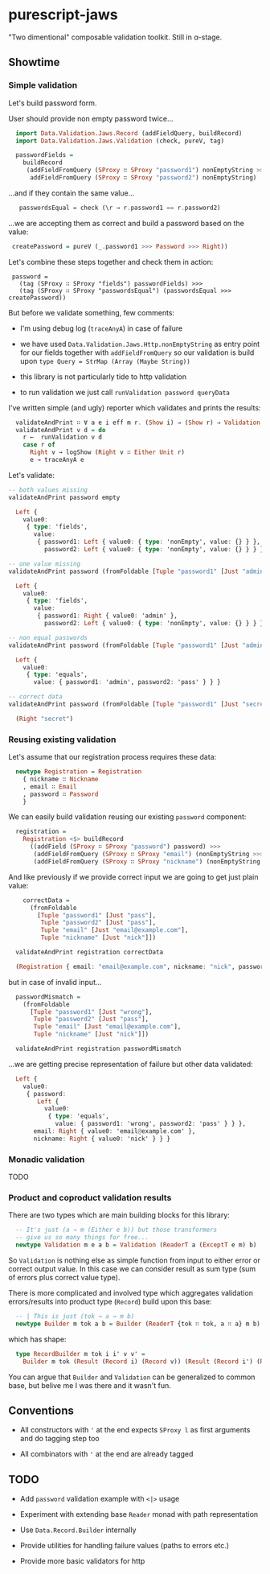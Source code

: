 # purescript-jaws

"Two dimentional" composable validation toolkit. Still in α-stage.

## Showtime

### Simple validation

Let's build password form.

User should provide non empty password twice...

  ```purescript
    import Data.Validation.Jaws.Record (addFieldQuery, buildRecord)
    import Data.Validation.Jaws.Validation (check, pureV, tag)

    passwordFields =
      buildRecord
       (addFieldFromQuery (SProxy ∷ SProxy "password1") nonEmptyString >>>
        addFieldFromQuery (SProxy ∷ SProxy "password2") nonEmptyString)
  ```

...and if they contain the same value...

  ```purescript
     passwordsEqual = check (\r → r.password1 == r.password2)
  ```
...we are accepting them as correct and build a password based on the value:

  ```purescript
   createPassword = pureV (_.password1 >>> Password >>> Right))
  ```
Let's combine these steps together and check them in action:

  ```
   password =
     (tag (SProxy ∷ SProxy "fields") passwordFields) >>>
     (tag (SProxy ∷ SProxy "passwordsEqual") (passwordsEqual >>> createPassword))

  ```

But before we validate something, few comments:

  * I'm using debug log (`traceAnyA`) in case of failure

  * we have used `Data.Validation.Jaws.Http.nonEmptyString` as entry point for our fields together with `addFieldFromQuery`
    so our validation is build upon `type Query = StrMap (Array (Maybe String))`

  * this library is not particularly tide to http validation

  * to run validation we just call `runValidation password queryData`


 I've written simple (and ugly) reporter which validates and prints the results:

  ```purescript
    validateAndPrint ∷ ∀ a e i eff m r. (Show i) ⇒ (Show r) ⇒ Validation (Eff (console ∷ CONSOLE | eff)) e i r → i → Eff (console ∷ CONSOLE | eff) Unit
    validateAndPrint v d = do
      r ←  runValidation v d
      case r of
        Right v → logShow (Right v ∷ Either Unit r)
        e → traceAnyA e
  ```

Let's validate:
  ```purescript
  -- both values missing
  validateAndPrint password empty
  ```

  ```purescript
    Left {
      value0:
       { type: 'fields',
         value:
          { password1: Left { value0: { type: 'nonEmpty', value: {} } },
            password2: Left { value0: { type: 'nonEmpty', value: {} } } } } }
  ```

  ```purescript
  -- one value missing
  validateAndPrint password (fromFoldable [Tuple "password1" [Just "admin"]])
  ```

  ```purescript
    Left {
      value0:
       { type: 'fields',
         value:
          { password1: Right { value0: 'admin' },
            password2: Left { value0: { type: 'nonEmpty', value: {} } } } } }

  ```

  ```purescript
  -- non equal passwords
  validateAndPrint password (fromFoldable [Tuple "password1" [Just "admin"], Tuple "password2" [Just "pass"]])
  ```

  ```purescript
    Left {
      value0:
       { type: 'equals',
         value: { password1: 'admin', password2: 'pass' } } }
  ```

  ```purescript
  -- correct data
  validateAndPrint password (fromFoldable [Tuple "password1" [Just "secret"], Tuple "password2" [Just "secret"]])
  ```

  ```purescript
    (Right "secret")
   ```

### Reusing existing validation

Let's assume that our registration process requires these data:

  ```purescript
    newtype Registration = Registration
      { nickname ∷ Nickname
      , email ∷ Email
      , password ∷ Password
      }
  ```

We can easily build validation reusing our existing `password` component:

  ```purescript
    registration =
      Registration <$> buildRecord
        ((addField (SProxy ∷ SProxy "password") password) >>>
         (addFieldFromQuery (SProxy ∷ SProxy "email") (nonEmptyString >>> email') >>>
         (addFieldFromQuery (SProxy ∷ SProxy "nickname") (nonEmptyString >>> pureV (Nickname >>> Right)))))
  ```
And like previously if we provide correct input we are going to get just plain value:

  ```purescript
      correctData =
        (fromFoldable
          [Tuple "password1" [Just "pass"],
           Tuple "password2" [Just "pass"],
           Tuple "email" [Just "email@example.com"],
           Tuple "nickname" [Just "nick"]])

    validateAndPrint registration correctData
  ```

  ```purescript
    (Registration { email: "email@example.com", nickname: "nick", password: "pass" })
  ```

but in case of invalid input...


  ```purescript
    passwordMismatch =
      (fromFoldable
        [Tuple "password1" [Just "wrong"],
         Tuple "password2" [Just "pass"],
         Tuple "email" [Just "email@example.com"],
         Tuple "nickname" [Just "nick"]])

    validateAndPrint registration passwordMismatch
  ```
...we are getting precise representation of failure but other data validated:

  ```purescript
    Left {
      value0:
       { password:
          Left {
            value0:
             { type: 'equals',
               value: { password1: 'wrong', password2: 'pass' } } },
         email: Right { value0: 'email@example.com' },
         nickname: Right { value0: 'nick' } } }
  ```
### Monadic validation

TODO

### Product and coproduct validation results

There are two types which are main building blocks for this library:

  ```purescript
    -- It's just (a → m (Either e b)) but those transformers
    -- give us so many things for free...
    newtype Validation m e a b = Validation (ReaderT a (ExceptT e m) b)
  ```

So `Validation` is nothing else as simple function from input to either error or correct output value. In this case we can consider result as sum type (sum of errors plus correct value type).

There is more complicated and involved type which aggregates validation errors/results into product type (`Record`) build upon this base:

  ```purescript
    -- | This is just (tok → a → m b)
    newtype Builder m tok a b = Builder (ReaderT {tok ∷ tok, a ∷ a} m b)
  ```

which has shape:

  ```purescript
    type RecordBuilder m tok i i' v v' =
      Builder m tok (Result (Record i) (Record v)) (Result (Record i') (Record v'))
  ```
You can argue that `Builder` and `Validation` can be generalized to common base, but belive me I was there and it wasn't fun.


## Conventions

  * All constructors with `'` at the end expects `SProxy l` as first arguments and do tagging step too

  * All combinators with `'` at the end are already tagged


## TODO

  * Add `password` validation example with `<|>` usage
  
  * Experiment with extending base `Reader` monad with path representation

  * Use `Data.Record.Builder` internally

  * Provide utilities for handling failure values (paths to errors etc.)

  * Provide more basic validators for http
